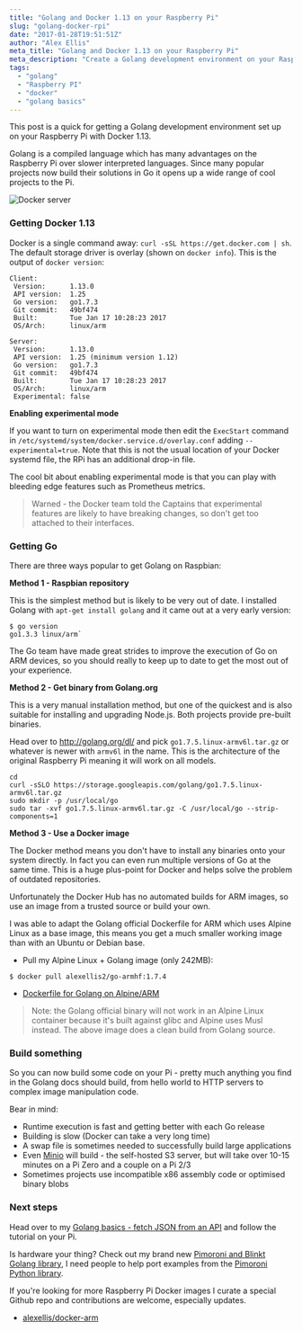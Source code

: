 ```yaml
---
title: "Golang and Docker 1.13 on your Raspberry Pi"
slug: "golang-docker-rpi"
date: "2017-01-28T19:51:51Z"
author: "Alex Ellis"
meta_title: "Golang and Docker 1.13 on your Raspberry Pi"
meta_description: "Create a Golang development environment on your Raspberry Pi with Docker 1.13 and Go. Turn your RPi into a great place to hack code and learn Docker today."
tags:
  - "golang"
  - "Raspberry PI"
  - "docker"
  - "golang basics"
---
```


This post is a quick for getting a Golang development environment set up on your Raspberry Pi with Docker 1.13.

Golang is a compiled language which has many advantages on the Raspberry Pi over slower interpreted languages. Since many popular projects now build their solutions in Go it opens up a wide range of cool projects to the Pi.

![Docker server](https://pbs.twimg.com/media/CwnLYZgXAAEpG6A.jpg)

### Getting Docker 1.13

Docker is a single command away: `curl -sSL https://get.docker.com | sh`. The default storage driver is overlay (shown on `docker info`). This is the output of `docker version`:

```
Client:
 Version:      1.13.0
 API version:  1.25
 Go version:   go1.7.3
 Git commit:   49bf474
 Built:        Tue Jan 17 10:28:23 2017
 OS/Arch:      linux/arm

Server:
 Version:      1.13.0
 API version:  1.25 (minimum version 1.12)
 Go version:   go1.7.3
 Git commit:   49bf474
 Built:        Tue Jan 17 10:28:23 2017
 OS/Arch:      linux/arm
 Experimental: false
``` 

**Enabling experimental mode**

If you want to turn on experimental mode then edit the `ExecStart` command in `/etc/systemd/system/docker.service.d/overlay.conf` adding `--experimental=true`. Note that this is not the usual location of your Docker systemd file, the RPi has an additional drop-in file.

The cool bit about enabling experimental mode is that you can play with bleeding edge features such as Prometheus metrics. 

> Warned - the Docker team told the Captains that experimental features are likely to have breaking changes, so don't get too attached to their interfaces.

### Getting Go

There are three ways popular to get Golang on Raspbian:

**Method 1 - Raspbian repository**

This is the simplest method but is likely to be very out of date. I installed Golang with `apt-get install golang` and it came out at a very early version: 

```
$ go version
go1.3.3 linux/arm`
```

The Go team have made great strides to improve the execution of Go on ARM devices, so you should really to keep up to date to get the most out of your experience.

**Method 2 - Get binary from Golang.org**

This is a very manual installation method, but one of the quickest and is also suitable for installing and upgrading Node.js. Both projects provide pre-built binaries.

Head over to http://golang.org/dl/ and pick `go1.7.5.linux-armv6l.tar.gz` or whatever is newer with `armv6l` in the name. This is the architecture of the original Raspberry Pi meaning it will work on all models.

```
cd
curl -sSLO https://storage.googleapis.com/golang/go1.7.5.linux-armv6l.tar.gz
sudo mkdir -p /usr/local/go
sudo tar -xvf go1.7.5.linux-armv6l.tar.gz -C /usr/local/go --strip-components=1
```

**Method 3 - Use a Docker image**

The Docker method means you don't have to install any binaries onto your system directly. In fact you can even run multiple versions of Go at the same time. This is a huge plus-point for Docker and helps solve the problem of outdated repositories. 

Unfortunately the Docker Hub has no automated builds for ARM images, so use an image from a trusted source or build your own.

I was able to adapt the Golang official Dockerfile for ARM which uses Alpine Linux as a base image, this means you get a much smaller working image than with an Ubuntu or Debian base.

* Pull my Alpine Linux + Golang image (only 242MB):

```
$ docker pull alexellis2/go-armhf:1.7.4
```

* [Dockerfile for Golang on Alpine/ARM](https://github.com/alexellis/docker-arm/blob/master/images/armhf/go-1.7.3/Dockerfile)

> Note: the Golang official binary will not work in an Alpine Linux container because it's built against glibc and Alpine uses Musl instead. The above image does a clean build from Golang source.

### Build something

So you can now build some code on your Pi - pretty much anything you find in the Golang docs should build, from hello world to HTTP servers to complex image manipulation code.

Bear in mind:

* Runtime execution is fast and getting better with each Go release
* Building is slow (Docker can take a very long time)
* A swap file is sometimes needed to successfully build large applications
* Even [Minio](http://blog.alexellis.io/meet-minio/) will build - the self-hosted S3 server, but will take over 10-15 minutes on a Pi Zero and a couple on a Pi 2/3
* Sometimes projects use incompatible x86 assembly code or optimised binary blobs


### Next steps

Head over to my [Golang basics - fetch JSON from an API](http://blog.alexellis.io/golang-json-api-client/) and follow the tutorial on your Pi.

Is hardware your thing? Check out my brand new [Pimoroni and Blinkt Golang library](https://github.com/alexellis/blinkt_go_examples), I need people to help port examples from the [Pimoroni Python library](https://github.com/pimoroni/blinkt/tree/master/examples).

If you're looking for more Raspberry Pi Docker images I curate a special Github repo and contributions are welcome, especially updates.

* [alexellis/docker-arm](https://github.com/alexellis/docker-arm/blob/master/images/armhf/)